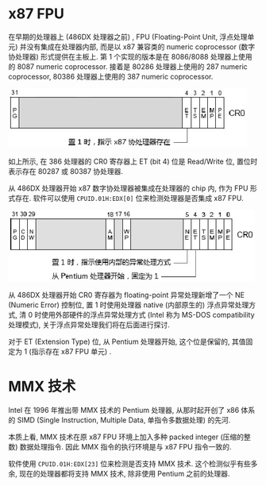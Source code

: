 
# x87 FPU

在早期的处理器上 (486DX 处理器之前) ​, FPU (Floating-Point Unit, 浮点处理单元) 并没有集成在处理器内部, 而是以 x87 兼容类的 numeric coprocessor (数字协处理器) 形式提供在主板上. 第 1 个实现的版本是在 8086/8088 处理器上使用的 8087 numeric coprocessor. 接着是 80286 处理器上使用的 287 numeric coprocessor, 80386 处理器上使用的 387 numeric coprocessor.

![2024-09-03-09-57-16.png](./images/2024-09-03-09-57-16.png)

如上所示, 在 386 处理器的 CR0 寄存器上 ET (bit 4) 位是 Read/Write 位, 置位时表示存在 80287 或 80387 协处理器.

从 486DX 处理器开始 x87 数字协处理器被集成在处理器的 chip 内, 作为 FPU 形式存在. 软件可以使用 `CPUID.01H:EDX[0]` 位来检测处理器是否集成 x87 FPU.

![2024-09-03-09-57-25.png](./images/2024-09-03-09-57-25.png)

从 486DX 处理器开始 CR0 寄存器为 floating-point 异常处理新增了一个 NE (Numeric Error) 控制位, 置 1 时使用处理器 native (内部原生的) 浮点异常处理方式, 清 0 时使用外部硬件的浮点异常处理方式 (Intel 称为 MS-DOS compatibility 处理模式)​, 关于浮点异常处理我们将在后面进行探讨.

对于 ET (Extension Type) 位, 从 Pentium 处理器开始, 这个位是保留的, 其值固定为 1 (指示存在 x87 FPU 单元) ​.

# MMX 技术

Intel 在 1996 年推出带 MMX 技术的 Pentium 处理器, 从那时起开创了 x86 体系的 SIMD (Single Instruction, Multiple Data, 单指令多数据处理) 的先河.

本质上看, MMX 技术在原 x87 FPU 环境上加入多种 packed integer (压缩的整数) 数据处理指令. 因此 MMX 指令的执行环境是与 x87 FPU 指令一致的.

软件使用 `CPUID.01H:EDX[23]` 位来检测是否支持 MMX 技术. 这个检测似乎有些多余, 现在的处理器都将支持 MMX 技术, 除非使用 Pentium 之前的处理器.